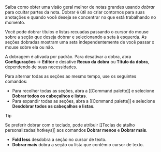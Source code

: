 Saiba como obter uma visão geral melhor de notas grandes usando _dobrar_ para ocultar partes da nota. Dobrar é útil ao criar contornos para suas anotações e quando você deseja se concentrar no que está trabalhando no momento.

Você pode dobrar títulos e listas recuadas passando o cursor do mouse sobre a seção que deseja dobrar e selecionando a seta à esquerda. As seções dobradas mostram uma seta independentemente de você passar o mouse sobre ela ou não.

A dobragem é ativada por padrão. Para desativar a dobra, abra **Configurações** → **Editor** e desative **Recuo da dobra** ou **Título da dobra**, dependendo de suas necessidades.

Para alternar todas as seções ao mesmo tempo, use os seguintes comandos:

- Para recolher todas as seções, abra a [[Command palette]] e selecione **Dobrar todos os cabeçalhos e listas**.
- Para expandir todas as seções, abra a [[Command palette]] e selecione **Desdobrar todos os cabeçalhos e listas**.

> [!tip]
> Se preferir dobrar com o teclado, pode atribuir [[Teclas de atalho personalizadas|hotkeys]] aos comandos **Dobrar menos** e **Dobrar mais**.
>
> - **Fold less** desdobra a seção no cursor de texto.
> - **Dobrar mais** dobra a seção ou lista que contém o cursor de texto.